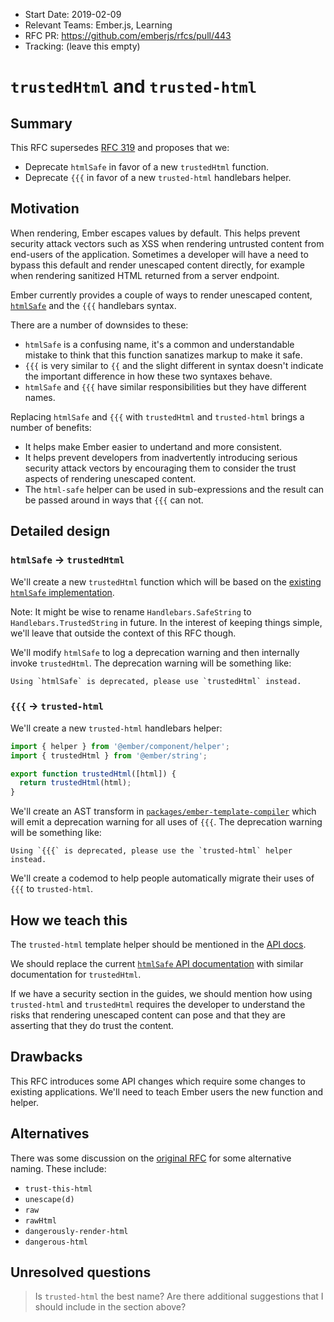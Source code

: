 - Start Date: 2019-02-09
- Relevant Teams: Ember.js, Learning
- RFC PR: https://github.com/emberjs/rfcs/pull/443
- Tracking: (leave this empty)

# `trustedHtml` and `trusted-html`

## Summary

This RFC supersedes [RFC 319](https://github.com/emberjs/rfcs/pull/319) and proposes that we:

  * Deprecate `htmlSafe` in favor of a new `trustedHtml` function.
  * Deprecate `{{{` in favor of a new `trusted-html` handlebars helper.

## Motivation

When rendering, Ember escapes values by default. This helps prevent security attack vectors such as XSS when rendering untrusted content from end-users of the application. Sometimes a developer will have a need to bypass this default and render unescaped content directly, for example when rendering sanitized HTML returned from a server endpoint.

Ember currently provides a couple of ways to render unescaped content, [`htmlSafe`](https://www.emberjs.com/api/ember/release/functions/@ember%2Ftemplate/htmlSafe) and the `{{{` handlebars syntax.

There are a number of downsides to these:

  * `htmlSafe` is a confusing name, it's a common and understandable mistake to think that this function sanatizes markup to make it safe.
  * `{{{` is very similar to `{{` and the slight different in syntax doesn't indicate the important difference in how these two syntaxes behave. 
  * `htmlSafe` and `{{{` have similar responsibilities but they have different names.

Replacing `htmlSafe` and `{{{` with `trustedHtml` and `trusted-html` brings a number of benefits:

  * It helps make Ember easier to undertand and more consistent.
  * It helps prevent developers from inadvertently introducing serious security attack vectors by encouraging them to consider the trust aspects of rendering unescaped content.
  * The `html-safe` helper can be used in sub-expressions and the result can be passed around in ways that `{{{` can not.

## Detailed design

### `htmlSafe` -> `trustedHtml`

We'll create a new `trustedHtml` function which will be based on the [existing `htmlSafe` implementation](https://github.com/emberjs/ember.js/blob/dff3c621801999e06dc773ce50a35a97233a0eb5/packages/%40ember/-internals/glimmer/lib/utils/string.ts#L72-L85).

Note: It might be wise to rename `Handlebars.SafeString` to `Handlebars.TrustedString` in future. In the interest of keeping things simple, we'll leave that outside the context of this RFC though.

We'll modify `htmlSafe` to log a deprecation warning and then internally invoke `trustedHtml`. The deprecation warning will be something like:

```
Using `htmlSafe` is deprecated, please use `trustedHtml` instead.
```

### `{{{` -> `trusted-html`

We'll create a new `trusted-html` handlebars helper:

```js
import { helper } from '@ember/component/helper';
import { trustedHtml } from '@ember/string';

export function trustedHtml([html]) {
  return trustedHtml(html);
}
```

We'll create an AST transform in [`packages/ember-template-compiler`](https://github.com/emberjs/ember.js/tree/master/packages/ember-template-compiler) which will emit a deprecation warning for all uses of `{{{`. The deprecation warning will be something like:

```
Using `{{{` is deprecated, please use the `trusted-html` helper instead.
```

We'll create a codemod to help people automatically migrate their uses of `{{{` to `trusted-html`.

## How we teach this

The `trusted-html` template helper should be mentioned in the [API docs](https://emberjs.com/api/ember/release/classes/Ember.Templates.helpers). 

We should replace the current [`htmlSafe` API documentation](https://www.emberjs.com/api/ember/release/functions/@ember%2Ftemplate/htmlSafe) with similar documentation for `trustedHtml`.

If we have a security section in the guides, we should mention how using `trusted-html` and `trustedHtml` requires the developer to understand the risks that rendering unescaped content can pose and that they are asserting that they do trust the content.

## Drawbacks

This RFC introduces some API changes which require some changes to existing applications. We'll need to teach Ember users the new function and helper.

## Alternatives

There was some discussion on the [original RFC](https://github.com/emberjs/rfcs/pull/319) for some alternative naming. These include:

 * `trust-this-html`
 * `unescape(d)`
 * `raw`
 * `rawHtml`
 * `dangerously-render-html`
 * `dangerous-html`

## Unresolved questions

> Is `trusted-html` the best name? Are there additional suggestions that I should include in the section above?
